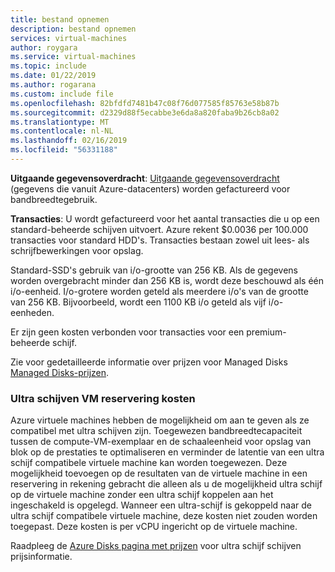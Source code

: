 ```yaml
---
title: bestand opnemen
description: bestand opnemen
services: virtual-machines
author: roygara
ms.service: virtual-machines
ms.topic: include
ms.date: 01/22/2019
ms.author: rogarana
ms.custom: include file
ms.openlocfilehash: 82bfdfd7481b47c08f76d077585f85763e58b87b
ms.sourcegitcommit: d2329d88f5ecabbe3e6da8a820faba9b26cb8a02
ms.translationtype: MT
ms.contentlocale: nl-NL
ms.lasthandoff: 02/16/2019
ms.locfileid: "56331188"
---
```

**Uitgaande gegevensoverdracht**: [Uitgaande gegevensoverdracht](https://azure.microsoft.com/pricing/details/bandwidth/) (gegevens die vanuit Azure-datacenters) worden gefactureerd voor bandbreedtegebruik.

**Transacties**: U wordt gefactureerd voor het aantal transacties die u op een standard-beheerde schijven uitvoert. Azure rekent $0.0036 per 100.000 transacties voor standard HDD's. Transacties bestaan zowel uit lees- als schrijfbewerkingen voor opslag.

Standard-SSD's gebruik van i/o-grootte van 256 KB. Als de gegevens worden overgebracht minder dan 256 KB is, wordt deze beschouwd als één i/o-eenheid. I/o-grotere worden geteld als meerdere i/o's van de grootte van 256 KB. Bijvoorbeeld, wordt een 1100 KB i/o geteld als vijf i/o-eenheden.

Er zijn geen kosten verbonden voor transacties voor een premium-beheerde schijf.

Zie voor gedetailleerde informatie over prijzen voor Managed Disks [Managed Disks-prijzen](https://azure.microsoft.com/pricing/details/managed-disks).

### <a name="ultra-disks-vm-reservation-fee"></a>Ultra schijven VM reservering kosten

Azure virtuele machines hebben de mogelijkheid om aan te geven als ze compatibel met ultra schijven zijn. Toegewezen bandbreedtecapaciteit tussen de compute-VM-exemplaar en de schaaleenheid voor opslag van blok op de prestaties te optimaliseren en verminder de latentie van een ultra schijf compatibele virtuele machine kan worden toegewezen. Deze mogelijkheid toevoegen op de resultaten van de virtuele machine in een reservering in rekening gebracht die alleen als u de mogelijkheid ultra schijf op de virtuele machine zonder een ultra schijf koppelen aan het ingeschakeld is opgelegd. Wanneer een ultra-schijf is gekoppeld naar de ultra schijf compatibele virtuele machine, deze kosten niet zouden worden toegepast. Deze kosten is per vCPU ingericht op de virtuele machine.

Raadpleeg de [Azure Disks pagina met prijzen](https://azure.microsoft.com/pricing/details/managed-disks/) voor ultra schijf schijven prijsinformatie.
